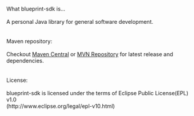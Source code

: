 <p>
What blueprint-sdk is...<br>
<br>
A personal Java library for general software development.<br>
<br>
<br>
Maven repository:<br>
<br>
Checkout
<a href="https://search.maven.org/artifact/io.github.lempel/blueprint-sdk">Maven Central</a>
or
<a href="https://mvnrepository.com/artifact/io.github.lempel/blueprint-sdk">MVN Repository</a>
for latest release and dependencies.<br>
<br>
<br>
License:<br>
<br>
blueprint-sdk is licensed under the terms of Eclipse Public License(EPL) v1.0<br>
(http://www.eclipse.org/legal/epl-v10.html)<br>
<br>
</p>